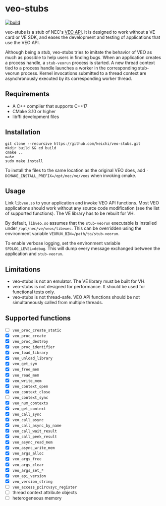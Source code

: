 # veo-stubs

[![build](https://github.com/keichi/veo-stubs/actions/workflows/build.yml/badge.svg)](https://github.com/keichi/veo-stubs/actions/workflows/build.yml)

veo-stubs is a stub of NEC's [VEO API](https://www.hpc.nec/documents/veos/en/aveo/).
It is designed to work without a VE card or VE SDK, and eases the development
and testing of applications that use the VEO API.

Although being a stub, veo-stubs tries to imitate the behavior of VEO as much
as possible to help users in finding bugs. When an application creates a
process handle, a `stub-veorun` process is started. A new thread context tied
to a process handle launches a worker in the corresponding stub-veorun
process. Kernel invocations submitted to a thread context are asynchronously
executed by its corresponding worker thread.

## Requirements

- A C++ compiler that supports C++17
- CMake 3.10 or higher
- libffi development files

## Installation

```
git clone --recursive https://github.com/keichi/veo-stubs.git
mkdir build && cd build
cmake ..
make
sudo make install
```

To install the files to the same location as the original VEO does,
add `-DCMAKE_INSTALL_PREFIX=/opt/nec/ve/veos` when invoking cmake.

## Usage

Link `libveo.so` to your application and invoke VEO API functions. Most VEO
applications should work without any source code modification (see the list of
supported functions). The VE library has to be rebuilt for VH.

By default, `libveo.so` assumes that the `stub-veorun` executable is installed
under `/opt/nec/ve/veos/libexec`. This can be overridden using the environment
variable `VEORUN_BIN=/path/to/stub-veorun`.

To enable verbose logging, set the environment variable `SPDLOG_LEVEL=debug`.
This will dump every message exchanged between the application and
`stub-veorun`.

## Limitations

- veo-stubs is not an emulator. The VE library must be built for VH.
- veo-stubs is not designed for performance. It should be used for functional
  tests only.
- veo-stubs is not thread-safe. VEO API functions should be not simultaneously
  called from multiple threads.

## Supported functions

- [ ] `veo_proc_create_static`
- [x] `veo_proc_create`
- [x] `veo_proc_destroy`
- [x] `veo_proc_identifier`
- [x] `veo_load_library`
- [x] `veo_unload_library`
- [x] `veo_get_sym`
- [x] `veo_free_mem`
- [x] `veo_read_mem`
- [x] `veo_write_mem`
- [x] `veo_context_open`
- [x] `veo_context_close`
- [ ] `veo_context_sync`
- [x] `veo_num_contexts`
- [x] `veo_get_context`
- [x] `veo_call_sync`
- [x] `veo_call_async`
- [x] `veo_call_async_by_name`
- [x] `veo_call_wait_result`
- [x] `veo_call_peek_result`
- [x] `veo_async_read_mem`
- [x] `veo_async_write_mem`
- [x] `veo_args_alloc`
- [x] `veo_args_free`
- [x] `veo_args_clear`
- [x] `veo_args_set_*`
- [x] `veo_api_version`
- [x] `veo_version_string`
- [ ] `veo_access_pcircvsyc_register`
- [ ] thread context attribute objects
- [ ] heterogeneous memory
